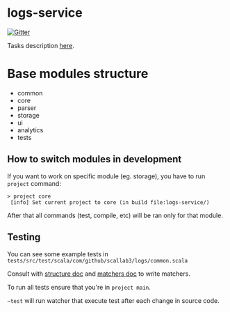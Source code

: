 # logs-service

[![Gitter](https://badges.gitter.im/scalalab3/logs-service.svg)](https://gitter.im/scalalab3/logs-service?utm_source=badge&utm_medium=badge&utm_campaign=pr-badge&utm_content=badge)

Tasks description [here](https://github.com/scalalab3/logs-service/wiki).

# Base modules structure

* common
* core
* parser
* storage
* ui
* analytics
* tests


## How to switch modules in development

If you want to work on specific module (eg. storage), you have to run `project` command:

```
> project core
 [info] Set current project to core (in build file:logs-service/)
```

After that all commands (test, compile, etc) will be ran only for that module.


## Testing

You can see some example tests in `tests/src/test/scala/com/github/scallab3/logs/common.scala`

Consult with [structure doc](https://etorreborre.github.io/specs2/guide/SPECS2-3.7.2/org.specs2.guide.Structure.html) and [matchers doc](https://etorreborre.github.io/specs2/guide/SPECS2-3.7.2/org.specs2.guide.Matchers.html) to write matchers.

To run all tests ensure that you're in `project main`.

`~test` will run watcher that execute test after each change in source code.